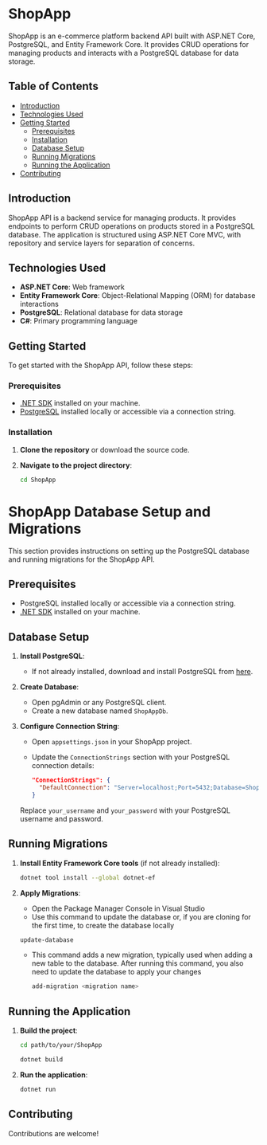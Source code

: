 # ShopApp

ShopApp is an e-commerce platform backend API built with ASP.NET Core, PostgreSQL, and Entity Framework Core. It provides CRUD operations for managing products and interacts with a PostgreSQL database for data storage.

## Table of Contents

- [Introduction](#introduction)
- [Technologies Used](#technologies-used)
- [Getting Started](#getting-started)
  - [Prerequisites](#prerequisites)
  - [Installation](#installation)
  - [Database Setup](#database-setup)
  - [Running Migrations](#running-migrations)
  - [Running the Application](#running-the-application)
- [Contributing](#contributing)

## Introduction

ShopApp API is a backend service for managing products. It provides endpoints to perform CRUD operations on products stored in a PostgreSQL database. The application is structured using ASP.NET Core MVC, with repository and service layers for separation of concerns.

## Technologies Used

- **ASP.NET Core**: Web framework
- **Entity Framework Core**: Object-Relational Mapping (ORM) for database interactions
- **PostgreSQL**: Relational database for data storage
- **C#**: Primary programming language

## Getting Started

To get started with the ShopApp API, follow these steps:

### Prerequisites

- [.NET SDK](https://dotnet.microsoft.com/download) installed on your machine.
- [PostgreSQL](https://www.postgresql.org/download/) installed locally or accessible via a connection string.

### Installation

1. **Clone the repository** or download the source code.

2. **Navigate to the project directory**:

   ```bash
   cd ShopApp
# ShopApp Database Setup and Migrations

This section provides instructions on setting up the PostgreSQL database and running migrations for the ShopApp API.

## Prerequisites

- PostgreSQL installed locally or accessible via a connection string.
- [.NET SDK](https://dotnet.microsoft.com/download) installed on your machine.

## Database Setup

1. **Install PostgreSQL**:
   - If not already installed, download and install PostgreSQL from [here](https://www.postgresql.org/download/).

2. **Create Database**:
   - Open pgAdmin or any PostgreSQL client.
   - Create a new database named `ShopAppDb`.

3. **Configure Connection String**:
   - Open `appsettings.json` in your ShopApp project.
   - Update the `ConnectionStrings` section with your PostgreSQL connection details:

     ```json
     "ConnectionStrings": {
       "DefaultConnection": "Server=localhost;Port=5432;Database=ShopAppDb;User Id=your_username;Password=your_password;"
     }
     ```

   Replace `your_username` and `your_password` with your PostgreSQL username and password.

## Running Migrations

1. **Install Entity Framework Core tools** (if not already installed):

   ```bash
   dotnet tool install --global dotnet-ef

2. **Apply Migrations**:
   - Open the Package Manager Console in Visual Studio
   - Use this command to update the database or, if you are cloning for the first time, to create the database locally

   
   ```bash
   update-database
   ```
   - This command adds a new migration, typically used when adding a new table to the database. After running this command, you also need to update the database to apply your changes

      ```bash
      add-migration <migration name>
     ```

 ## Running the Application

1. **Build the project**:

   ```bash
   cd path/to/your/ShopApp

   dotnet build

2. **Run the application**:
   
   ```bash
   dotnet run

## Contributing

Contributions are welcome!
